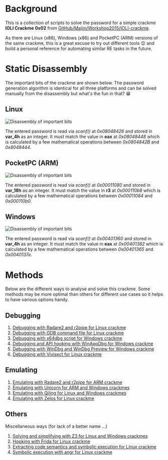 # Background
This is a collection of scripts to solve the password for a simple crackme **IOLI Crackme 0x02** from [GitHub/Maijin/Workshop2015/IOLI-crackme](https://github.com/Maijin/Workshop2015/tree/master/IOLI-crackme).

As there are Linux (x86), Windows (x86) and PocketPC (ARM) versions of the same crackme, this is a great excuse to try out different tools :wink: and build a personal reference for automating similar RE tasks in the future.

# Static Disassembly

The important bits of the crackme are shown below. The password generation algorithm is identical for all three platforms and can be solved manually from the disassembly but what's the fun in that? :grin:

## Linux

![Disassembly of important bits](img/linux-disasm.png)

The entered password is read via *scanf()* at *0x08048426* and stored in **var_4h** as an integer. It must match the value in **eax** at *0x08048448* which is calculated by a few mathematical operations between *0x0804842B* and *0x8048444*.

## PocketPC (ARM)

![Disassembly of important bits](img/arm-disasm.png)

The entered password is read via *scanf()* at *0x00011080* and stored in **var_18h** as an integer. It must match the value in **r3** at *0x000110b8* which is calculated by a few mathematical operations between *0x00011084* and *0x000110b0*.

## Windows

![Disassembly of important bits](img/win-disasm.png)

The entered password is read via *scanf()* at *0x00401360* and stored in **var_4h** as an integer. It must match the value in **eax** at *0x00401382* which is calculated by a few mathematical operations between *0x00401365* and *0x0040137e*.

# Methods

Below are the different ways to analyse and solve this crackme. Some methods may be more optimal than others for different use cases so it helps to have various options handy.

## Debugging

1. [Debugging with Radare2 and r2pipe for Linux crackme](r2debug/)
2. [Debugging with GDB command file for Linux crackme](gdb/)
3. [Debugging with x64dbg script for Windows crackme](x64dbg/)
4. [Debugging and API hooking with WinAppDbg for Windows crackme](winappdbg/)
5. [Debugging with WinDbg and WinDbg Preview for Windows crackme](windbg/)
6. [Debugging with Vivisect for Linux crackme](vivisect/)

## Emulating

1. [Emulating with Radare2 and r2pipe for ARM crackme](r2emu/)
2. [Emulating with Unicorn for ARM and Windows crackmes](unicorn/)
3. [Emulating with Qiling for Linux and Windows crackmes](qiling/)
4. [Emulating with Zelos for Linux crackme](zelos/)

## Others
Miscellaneous ways (for lack of a better name ...)

1. [Solving and simplifying with Z3 for Linux and Windows crackmes](z3/)
2. [Hooking with Frida for Linux crackme](frida/)
3. [Extracting code semantics and symbolic execution for Linux crackme](metasm/)
4. [Symbolic execution with angr for Linux crackme](angr/)
